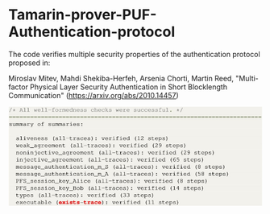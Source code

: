 # Tamarin-prover-PUF-Authentication-protocol
The code verifies multiple security properties of the authentication protocol proposed in:

Miroslav Mitev, Mahdi Shekiba-Herfeh, Arsenia Chorti, Martin Reed, "Multi-factor Physical Layer Security Authentication in Short Blocklength Communication" (https://arxiv.org/abs/2010.14457)

![](</images/PropertyVerification.jpg>)
